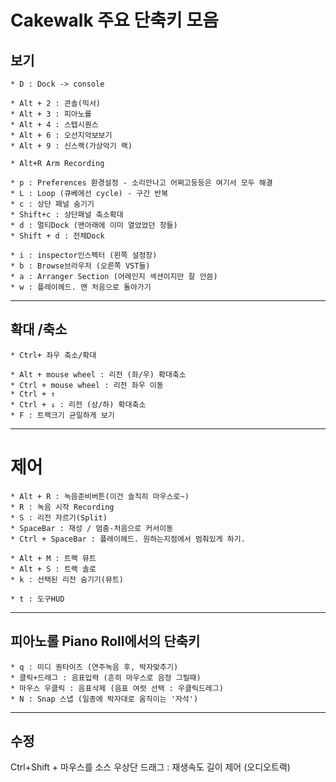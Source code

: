 # Cakewalk 주요 단축키 모음

## 보기 

    * D : Dock -> console 

    * Alt + 2 : 콘솔(믹서)
    * Alt + 3 : 피아노롤
    * Alt + 4 : 스텝시퀀스
    * Alt + 6 : 오선지악보보기
    * Alt + 9 : 신스랙(가상악기 랙) 

    * Alt+R Arm Recording

    * p : Preferences 환경설정 - 소리안나고 어쩌고등등은 여기서 모두 해결
    * L : Loop (큐베에선 cycle) - 구간 반복
    * c : 상단 패널 숨기기
    * Shift+c : 상단패널 축소확대
    * d : 멀티Dock (맨아래에 이미 열었었던 창들)
    * Shift + d : 전체Dock

    * i : inspector인스펙터 (왼쪽 설정창)
    * b : Browse브라우저 (오른쪽 VST들)
    * a : Arranger Section (어레인지 섹션이지만 잘 안씀)
    * w : 플레이헤드. 맨 처음으로 돌아가기

------

## 확대 /축소

    * Ctrl+ 좌우 축소/확대 

    * Alt + mouse wheel : 리전 (좌/우) 확대축소
    * Ctrl + mouse wheel : 리전 좌우 이동
    * Ctrl + ↑
    * Ctrl + ↓ : 리전 (상/하) 확대축소
    * F : 트랙크기 균일하게 보기

------

# 제어
    * Alt + R : 녹음준비버튼(이건 솔직히 마우스로~)
    * R : 녹음 시작 Recording
    * S : 리전 자르기(Split)
    * SpaceBar : 재성 / 멈춤-처음으로 커서이동
    * Ctrl + SpaceBar : 플레이헤드. 원하는지점에서 멈춰있게 하기.

    * Alt + M : 트랙 뮤트
    * Alt + S : 트랙 솔로
    * k : 선택된 리전 숨기기(뮤트)

    * t : 도구HUD

------

## 피아노롤 Piano Roll에서의 단축키
    * q : 미디 퀀타이즈 (연주녹음 후, 박자맞추기)
    * 클릭+드레그 : 음표입력 (흔히 마우스로 음정 그릴때)
    * 마우스 우클릭 : 음표삭제 (음표 여럿 선택 : 우클릭드레그)
    * N : Snap 스냅 (일종에 박자대로 움직이는 '자석')

------

## 수정

Ctrl+Shift + 마우스를 소스 우상단 드래그 : 재생속도 길이 제어 (오디오트랙)

